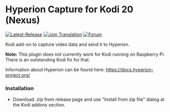 # Hyperion Capture for Kodi 20 (Nexus)

[![Latest-Release](https://img.shields.io/github/v/release/hyperion-project/hyperion.kodi?include_prereleases&label=Latest%20Release&logo=github&logoColor=white&color=0f83e7)](https://github.com/hyperion-project/hyperion.kodi/releases)
[![Join Translation](https://img.shields.io/badge/POEditor-translate-green.svg)](https://poeditor.com/join/project/yKr4KrF7G2)
[![Forum](https://img.shields.io/website/https/hyperion-project.org.svg?label=Forum&down_color=red&down_message=offline&up_color=4bc51d&up_message=online&logo=homeadvisor&logoColor=white)](https://www.hyperion-project.org)


Kodi add-on to capture video data and send it to Hyperion.

**Note:** This plugin does not currently work for Kodi running on Raspberry Pi. There is an outstanding Kodi fix for that.

Information about Hyperion can be found here: <https://docs.hyperion-project.org/>

### Installation

- Download .zip from release page and use "Install from zip file" dialog at the Kodi addons section.
